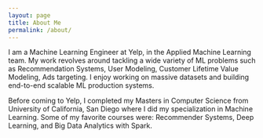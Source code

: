 ```yaml
---
layout: page
title: About Me
permalink: /about/
---
```


I am a Machine Learning Engineer at Yelp, in the Applied Machine Learning team. My work revolves around tackling a wide variety of ML problems such as Recommendation Systems, User Modeling, Customer Lifetime Value Modeling, Ads targeting. I enjoy working on massive datasets and building end-to-end scalable ML production systems. 

Before coming to Yelp, I completed my Masters in Computer Science from University of California, San Diego where I did my specialization in Machine Learning. Some of my favorite courses were: Recommender Systems, Deep Learning, and Big Data Analytics with Spark.
